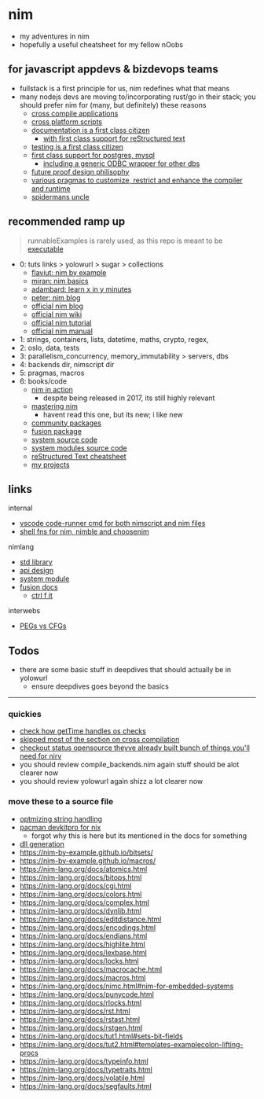 # nim

- my adventures in nim
- hopefully a useful cheatsheet for my fellow nOobs

## for javascript appdevs & bizdevops teams

- fullstack is a first principle for us, nim redefines what that means
- many nodejs devs are moving to/incorporating rust/go in their stack; you should prefer nim for (many, but definitely) these reasons
  - [cross compile applications](https://nim-lang.org/docs/nimc.html#crossminuscompilation)
  - [cross platform scripts](https://nim-lang.org/docs/nims.html#benefits)
  - [documentation is a first class citizen](https://nim-lang.org/docs/docgen.html)
    - [with first class support for reStructured text](https://docutils.sourceforge.io/docs/user/rst/quickref.html)
  - [testing is a first class citizen](https://nim-lang.github.io/Nim/testament.html)
  - [first class support for postgres, mysql](https://nim-lang.org/docs/lib.html#impure-libraries-database-support)
    - [including a generic ODBC wrapper for other dbs](https://nim-lang.org/docs/db_odbc.html)
  - [future proof design philisophy](https://www.youtube.com/watch?v=aDi50K_Id_k)
  - [various pragmas to customize, restrict and enhance the compiler and runtime](https://nim-lang.github.io/Nim/manual.html#pragmas)
  - [spidermans uncle](https://nim-lang.org/docs/tut3.html)

## recommended ramp up

> runnableExamples is rarely used, as this repo is meant to be [executable](./main.nim)

- 0: tuts links > yolowurl > sugar > collections
  - [flaviut: nim by example](https://nim-by-example.github.io/)
  - [miran: nim basics](https://narimiran.github.io/nim-basics/)
  - [adambard: learn x in y minutes](https://learnxinyminutes.com/docs/nim/)
  - [peter: nim blog](https://peterme.net/tags/nim.html)
  - [official nim blog](https://nim-lang.org/blog.html)
  - [official nim wiki](https://github.com/nim-lang/Nim/wiki)
  - [official nim tutorial](https://nim-lang.org/docs/tut1.html)
  - [official nim manual](https://nim-lang.org/docs/manual.html)
- 1: strings, containers, lists, datetime, maths, crypto, regex,
- 2: osIo, data, tests
- 3: parallelism_concurrency, memory_immutability > servers, dbs
- 4: backends dir, nimscript dir
- 5: pragmas, macros
- 6: books/code
  - [nim in action](https://www.manning.com/books/nim-in-action)
    - despite being released in 2017, its still highly relevant
  - [mastering nim](https://nim-lang.org/blog/2022/06/29/mastering-nim.html)
    - havent read this one, but its new; i like new
  - [community packages](./community/README.md)
  - [fusion package](https://github.com/nim-lang/fusion)
  - [system source code](https://github.com/nim-lang/Nim/blob/version-1-6/lib/system.nim#L1)
  - [system modules source code](https://github.com/nim-lang/Nim/tree/version-1-6/lib/system)
  - [reStructured Text cheatsheet](https://docutils.sourceforge.io/docs/user/rst/quickref.html)
  - [my projects](./projects/README.md)

## links

internal

- [vscode code-runner cmd for both nimscript and nim files](https://github.com/noahehall/theBookOfNoah/blob/master/vscode.settings.jsonc#L185)
- [shell fns for nim, nimble and choosenim](https://github.com/noahehall/theBookOfNoah/blob/master/linux/bash_cli_fns/nimlang.sh)

nimlang

- [std library](https://nim-lang.org/docs/lib.html)
- [api design](https://nim-lang.org/docs/apis.html)
- [system module](https://nim-lang.org/docs/system.html)
- [fusion docs](https://github.com/nim-lang/fusion)
  - [ctrl f it](https://nim-lang.github.io/fusion/theindex.html)

interwebs

- [PEGs vs CFGs](https://stackoverflow.com/questions/5501074/what-are-the-differences-between-pegs-and-cfgs)

## Todos

- there are some basic stuff in deepdives that should actually be in yolowurl
  - ensure deepdives goes beyond the basics

---

### quickies

- [check how getTime handles os checks](https://github.com/nim-lang/Nim/blob/version-1-6/lib/pure/times.nim#L897)
- [skipped most of the section on cross compilation](https://nim-lang.org/docs/nimc.html#crossminuscompilation-for-windows)
- [checkout status opensource theyve already built bunch of things you'll need for nirv](https://github.com/status-im)
- you should review compile_backends.nim again stuff should be alot clearer now
- you should review yolowurl again shizz a lot clearer now

### move these to a source file

- [optmizing string handling](https://nim-lang.org/docs/nimc.html#optimizing-for-nim-optimizing-string-handling)
- [pacman devkitpro for nix](https://github.com/devkitPro/pacman/releases)
  - forgot why this is here but its mentioned in the docs for something
- [dll generation](https://nim-lang.org/docs/nimc.html#dll-generation)
- https://nim-by-example.github.io/bitsets/
- https://nim-by-example.github.io/macros/
- https://nim-lang.org/docs/atomics.html
- https://nim-lang.org/docs/bitops.html
- https://nim-lang.org/docs/cgi.html
- https://nim-lang.org/docs/colors.html
- https://nim-lang.org/docs/complex.html
- https://nim-lang.org/docs/dynlib.html
- https://nim-lang.org/docs/editdistance.html
- https://nim-lang.org/docs/encodings.html
- https://nim-lang.org/docs/endians.html
- https://nim-lang.org/docs/highlite.html
- https://nim-lang.org/docs/lexbase.html
- https://nim-lang.org/docs/locks.html
- https://nim-lang.org/docs/macrocache.html
- https://nim-lang.org/docs/macros.html
- https://nim-lang.org/docs/nimc.html#nim-for-embedded-systems
- https://nim-lang.org/docs/punycode.html
- https://nim-lang.org/docs/rlocks.html
- https://nim-lang.org/docs/rst.html
- https://nim-lang.org/docs/rstast.html
- https://nim-lang.org/docs/rstgen.html
- https://nim-lang.org/docs/tut1.html#sets-bit-fields
- https://nim-lang.org/docs/tut2.html#templates-examplecolon-lifting-procs
- https://nim-lang.org/docs/typeinfo.html
- https://nim-lang.org/docs/typetraits.html
- https://nim-lang.org/docs/volatile.html
- https://nim-lang.org/docs/segfaults.html
